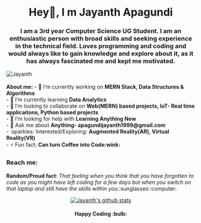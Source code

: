<h1 align="center">Hey👋, I m Jayanth Apagundi</h1>
 
<h3 align="center">I am a 3rd year Computer Science UG Student. I am an enthusiastic person with broad skills and seeking experience in the technical field. Loves programming and coding and would always like to gain knowledge and explore about it, as it has always fascinated me and kept me motivated.</h3> 
<div align="left"> <img src="https://komarev.com/ghpvc/?username=JayanthApagundi&label=Views&color=blue&style=plastic" alt="Jayanth" /> </div> <br>
<b>About me:</b>
- 🔭 I’m currently working on <b>MERN Stack, Data Structures & Algorithms</b> <br>
- 🌱 I’m currently learning <b>Data Analytics</b> <br>
- 👯 I’m looking to collaborate on <b>Web(MERN) based projects, IoT- Real time applicaitons, Python based projects</b> <br>
- 🤔 I’m looking for help with <b>Learning Anything New</b> <br>
- 💬 Ask me about <b>Anything- apagundijayanth1999@gmail.com</b> <br>
- :sparkles: Interested/Exploring: <b>Augmented Reality(AR), Virtual Reality(VR)</b> <br>
- ⚡ Fun fact: <b>Can turn Coffee into Code:wink:</b> <br>

<h3>Reach me:</h3>
 
 <p><b>Random/Proud fact</b>: <i>That feeling when you think that you have forgotten to code as you might have left coding for a few days but when you switch on that laptop and still have the skills within you.</i>:sunglasses::computer: </p>
 
 <div align="center">
  <a href="https://github.com/JayanthApagundi">
  <img align="center" src="https://github-readme-stats.vercel.app/api?username=JayanthApagundi&show_icons=true&theme=light&line_height=37" alt="Jayanth's github stats"/>
</a>
</div>

<h4 align="center"> <b> Happy Coding </b> :bulb: </h4> <br>

























